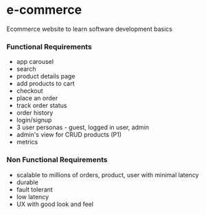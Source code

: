 # e-commerce
Ecommerce website to learn software development basics

### Functional Requirements
- app carousel
- search
- product details page
- add products to cart
- checkout
- place an order
- track order status
- order history
- login/signup
- 3 user personas - guest, logged in user, admin
- admin's view for CRUD products (P1)
- metrics

### Non Functional Requirements
- scalable to millions of orders, product, user with minimal latency
- durable
- fault tolerant
- low latency
- UX with good look and feel